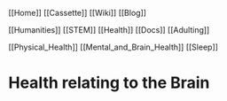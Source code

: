 [[Home]]
[[Cassette]]
[[Wiki]]
[[Blog]]

[[Humanities]]
[[STEM]]
[[Health]]
[[Docs]]
[[Adulting]]

[[Physical_Health]]
[[Mental_and_Brain_Health]]
[[Sleep]]

# Health relating to the Brain

